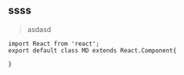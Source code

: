 ## ssss

> asdasd

```
import React from 'react';
export default class MD extends React.Component{

}
```